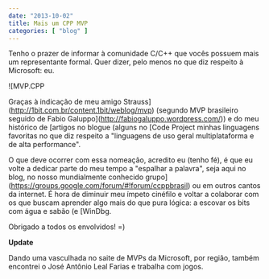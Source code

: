 ```yaml
---
date: "2013-10-02"
title: Mais um CPP MVP
categories: [ "blog" ]
---
```

Tenho o prazer de informar à comunidade C/C++ que vocês possuem mais um representante formal. Quer dizer, pelo menos no que diz respeito à Microsoft: eu.

![MVP.CPP

Graças à indicação de meu amigo Strauss](http://1bit.com.br/content.1bit/weblog/mvp) (segundo MVP brasileiro seguido de Fabio Galuppo](http://fabiogaluppo.wordpress.com/)) e do meu histórico de [artigos no blogue (alguns no [Code Project minhas linguagens favoritas no que diz respeito a "linguagens de uso geral multiplataforma e de alta performance".

O que deve ocorrer com essa nomeação, acredito eu (tenho fé), é que eu volte a dedicar parte do meu tempo a "espalhar a palavra", seja aqui no blog, no nosso mundialmente conhecido grupo](https://groups.google.com/forum/#!forum/ccppbrasil) ou em outros cantos da internet. É hora de diminuir meu ímpeto cinéfilo e voltar a colaborar com os que buscam aprender algo mais do que pura lógica: a escovar os bits com água e sabão (e [WinDbg.

Obrigado a todos os envolvidos! =)

**Update**

Dando uma vasculhada no saite de MVPs da Microsoft, por região, também encontrei o José Antônio Leal Farias e trabalha com jogos.
